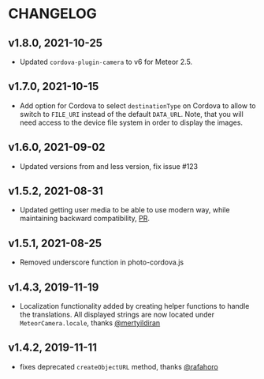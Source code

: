 # CHANGELOG

## v1.8.0, 2021-10-25

* Updated `cordova-plugin-camera` to v6 for Meteor 2.5.

## v1.7.0, 2021-10-15

* Add option for Cordova to select `destinationType` on Cordova to allow to switch to `FILE_URI` instead of the default `DATA_URL`. Note, that you will need access to the device file system in order to display the images. 

## v1.6.0, 2021-09-02

* Updated versions from and less version, fix issue #123

## v1.5.2, 2021-08-31

* Updated getting user media to be able to use modern way, while maintaining backward compatibility, [PR](https://github.com/meteor/mobile-packages/pull/147).

## v1.5.1, 2021-08-25

* Removed underscore function in photo-cordova.js

## v1.4.3, 2019-11-19

* Localization functionality added by creating helper functions to handle the translations. All displayed strings are now located under `MeteorCamera.locale`, thanks [@mertyildiran](https://github.com/mertyildiran)

## v1.4.2, 2019-11-11

* fixes deprecated `createObjectURL` method, thanks [@rafahoro](https://github.com/rafahoro)
